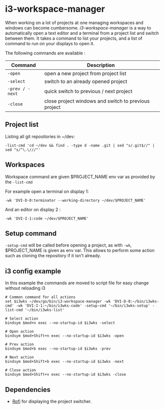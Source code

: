 # i3-workspace-manager

When working on a lot of projects at one managing workspaces and windows can become cumbersome.
*i3-workspace-manager* is a way to automatically open a text editor and a terminal from a project list and switch between them.
It takes a command to list your projects, and a list of command to run on your displays to open it.

The following commands are available :

| Command         | Description                                          |
|-----------------|------------------------------------------------------|
| `-open`         | open a new project from project list                 |
| `-select`       | switch to an already opened project                  |
| `-prev / -next` | quick switch to previous / next project              |
| `-close`        | close project windows and switch to previous project |

## Project list

Listing all git repositories in ~/dev:
```
-list-cmd 'cd ~/dev && find . -type d -name .git | sed "s/.git$//" | sed "s/^\.\///"'
```

## Workspaces

Workspace command are given $PROJECT_NAME env var as provided by the `-list-cmd`

For example open a terminal on display 1:
```
-wk 'DVI-D-0:terminator --working-directory ~/dev/$PROJECT_NAME'
```
And an editor on display 2 :
```
-wk 'DVI-I-1:code ~/dev/$PROJECT_NAME'
```

## Setup command

`-setup-cmd` will be called before opening a project, as with `-wk`, $PROJECT_NAME is given as env var. This allows to perform some action such as cloning the repository if it isn't already.

## i3 config example

In this example the commands are moved to script file for easy change without reloading i3

```
# Common command for all actions
set $i3wks ~/dev/go/bin/i3-workspace-manager -wk 'DVI-D-0:~/bin/i3wks-cmd' -wk 'DVI-I-1:~/bin/i3wks-code' -setup-cmd '~/bin/i3wks-setup' -list-cmd '~/bin/i3wks-list'

# Select action
bindsym $mod+n exec --no-startup-id $i3wks -select

# Open action
bindsym $mod+Shift+n exec --no-startup-id $i3wks -open

# Prev action
bindsym $mod+b exec --no-startup-id $i3wks -prev

# Next action
bindsym $mod+Shift+b exec --no-startup-id $i3wks -next

# Close action
bindsym $mod+Shift+v exec --no-startup-id $i3wks -close
```

## Dependencies

* [Rofi](https://github.com/davatorium/rofi) for displaying the project switcher.